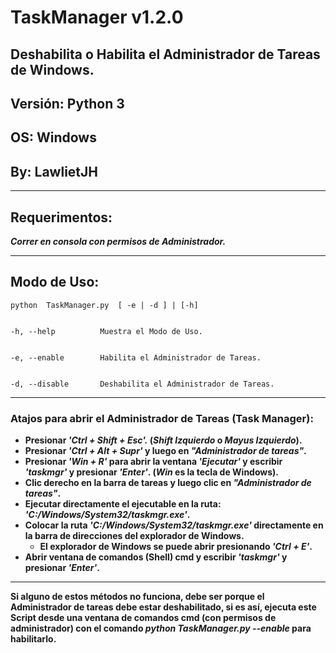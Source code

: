 # TaskManager v1.2.0
## Deshabilita o Habilita el Administrador de Tareas de Windows.
## Versión: Python 3
## OS: Windows
## By: LawlietJH

- - -

## Requerimentos:

___Correr en consola con permisos de Administrador.___

- - -
## Modo de Uso:
    
    python  TaskManager.py  [ -e | -d ] | [-h]
    
    
    -h, --help          Muestra el Modo de Uso.
    
    
    -e, --enable        Habilita el Administrador de Tareas.
    
    
    -d, --disable       Deshabilita el Administrador de Tareas.
    
- - -

### Atajos para abrir el Administrador de Tareas (Task Manager):

  * __Presionar _'Ctrl + Shift + Esc'._ (_Shift Izquierdo_ o _Mayus Izquierdo_).__
  * __Presionar _'Ctrl + Alt + Supr'_ y luego en _"Administrador de tareas"_.__
  * __Presionar _'Win + R'_ para abrir la ventana _'Ejecutar'_ y escribir _'taskmgr'_ y presionar _'Enter'_. (_Win_ es la tecla de Windows).__
  * __Clic derecho en la barra de tareas y luego clic en _"Administrador de tareas"_.__
  * __Ejecutar directamente el ejecutable en la ruta: _'C:/Windows/System32/taskmgr.exe'_.__
  * __Colocar la ruta  _'C:/Windows/System32/taskmgr.exe'_ directamente en la barra de direcciones del explorador de Windows.__
    * __El explorador de Windows se puede abrir presionando _'Ctrl + E'_.__
  * __Abrir ventana de comandos (Shell) cmd y escribir _'taskmgr'_ y presionar _'Enter'_.__

- - -

__Si alguno de estos métodos no funciona, debe ser porque el Administrador de tareas debe estar deshabilitado, si es así, ejecuta este Script desde una ventana de comandos cmd (con permisos de administrador) con el comando _python TaskManager.py --enable_ para habilitarlo.__

